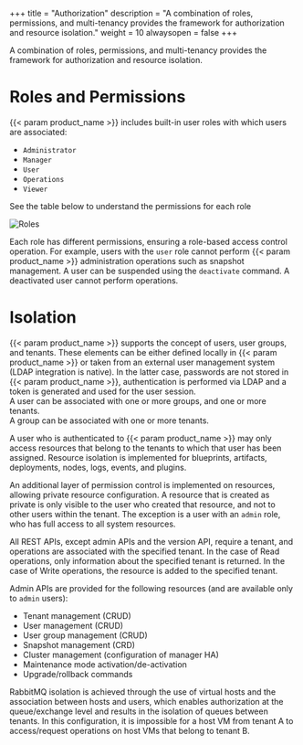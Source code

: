+++
title = "Authorization"
description = "A combination of roles, permissions, and multi-tenancy provides the framework for authorization and resource isolation."
weight = 10
alwaysopen = false
+++

A combination of roles, permissions, and multi-tenancy provides the framework for authorization and resource isolation.

# Roles and Permissions 

{{< param product_name >}} includes built-in user roles with which users are associated:

* `Administrator`
* `Manager`
* `User`
* `Operations`
* `Viewer`

See the table below to understand the permissions for each role

![Roles](/images/manager/roles.png)

Each role has different permissions, ensuring a role-based access control operation. For example, users with the `user` role cannot perform {{< param product_name >}} administration operations such as snapshot management. A user can be suspended using the `deactivate` command. A deactivated user cannot perform operations.

# Isolation
{{< param product_name >}} supports the concept of users, user groups, and tenants. These elements can be either defined locally in {{< param product_name >}} or taken from an external user management system (LDAP integration is native). In the latter case, passwords are not stored in {{< param product_name >}}, authentication is performed via LDAP and a token is generated and used for the user session.<br>
A user can be associated with one or more groups, and one or more tenants.<br>
A group can be associated with one or more tenants.

A user who is authenticated to {{< param product_name >}} may only access resources that belong to the tenants to which that user has been assigned. Resource isolation is implemented for blueprints, artifacts, deployments, nodes, logs, events, and plugins.

An additional layer of permission control is implemented on resources, allowing private resource configuration. A resource that is created as private is only visible to the user who created that resource, and not to other users within the tenant. The exception is a user with an `admin` role, who has full access to all system resources.

All REST APIs, except admin APIs and the version API, require a tenant, and operations are associated with the specified tenant. In the case of Read operations, only information about the specified tenant is returned. In the case of Write operations, the resource is added to the specified tenant.

Admin APIs are provided for the following resources (and are available only to `admin` users):

* Tenant management (CRUD)
* User management (CRUD)
* User group management (CRUD)
* Snapshot management (CRD)
* Cluster management (configuration of manager HA)
* Maintenance mode activation/de-activation
* Upgrade/rollback commands

RabbitMQ isolation is achieved through the use of virtual hosts and the association between hosts and users, which enables authorization at the queue/exchange level and results in the isolation of queues between tenants. In this configuration, it is impossible for a host VM from tenant A to access/request operations on host VMs that belong to tenant B.


